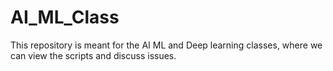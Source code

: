 # AI_ML_Class
This repository is meant for the AI ML and Deep learning classes, where we can view the scripts and discuss issues.
